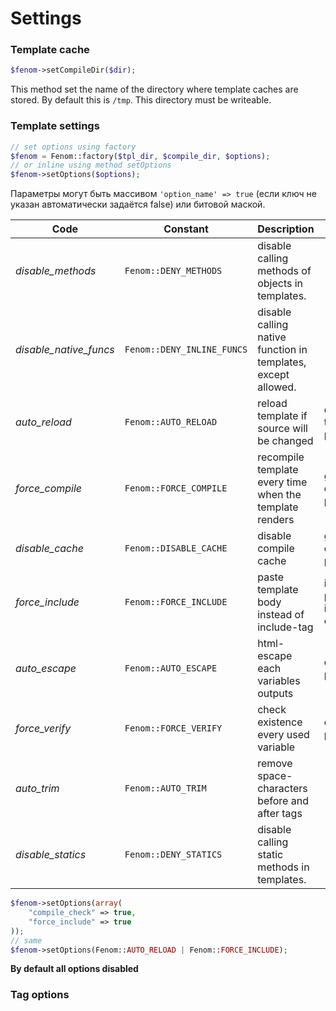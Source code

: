 Settings
========

### Template cache

```php
$fenom->setCompileDir($dir);
```

This method set the name of the directory where template caches are stored. By default this is `/tmp`. This directory must be writeable.

### Template settings

```php
// set options using factory
$fenom = Fenom::factory($tpl_dir, $compile_dir, $options);
// or inline using method setOptions
$fenom->setOptions($options);
```

Параметры могут быть массивом `'option_name' => true` (если ключ не указан автоматически задаётся false) или битовой маской.

| Code                   | Constant                  | Description  | Affect  |
| ---------------------- | ------------------------- | ------------ | ------- |
| *disable_methods*      | `Fenom::DENY_METHODS`     | disable calling methods of objects in templates.  | |
| *disable_native_funcs* | `Fenom::DENY_INLINE_FUNCS`| disable calling native function in templates, except allowed. | |
| *auto_reload*          | `Fenom::AUTO_RELOAD`      | reload template if source will be changed | decreases the performance |
| *force_compile*        | `Fenom::FORCE_COMPILE`    | recompile template every time when the template renders | greatly decreases performance |
| *disable_cache*        | `Fenom::DISABLE_CACHE`    | disable compile cache | greatly decreases performance |
| *force_include*        | `Fenom::FORCE_INCLUDE`    | paste template body instead of include-tag | increases performance, increases cache size |
| *auto_escape*          | `Fenom::AUTO_ESCAPE`      | html-escape each variables outputs | decreases performance |
| *force_verify*         | `Fenom::FORCE_VERIFY`     | check existence every used variable | decreases performance |
| *auto_trim*            | `Fenom::AUTO_TRIM`        | remove space-characters before and after tags | |
| *disable_statics*      | `Fenom::DENY_STATICS`     | disable calling static methods in templates. | |

```php
$fenom->setOptions(array(
    "compile_check" => true,
    "force_include" => true
));
// same
$fenom->setOptions(Fenom::AUTO_RELOAD | Fenom::FORCE_INCLUDE);
```

**By default all options disabled**

### Tag options

